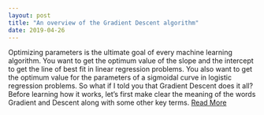 ```yaml
---
layout: post
title: "An overview of the Gradient Descent algorithm"
date: 2019-04-26
---
```


Optimizing parameters is the ultimate goal of every machine learning algorithm. You want to get the optimum value of the slope and the intercept to get the line of best fit in linear regression problems. You also want to get the optimum value for the parameters of a sigmoidal curve in logistic regression problems. So what if I told you that Gradient Descent does it all?
Before learning how it works, let’s first make clear the meaning of the words Gradient and Descent along with some other key terms. [Read More](https://medium.com/free-code-camp/an-overview-of-the-gradient-descent-algorithm-8645c9e4de1e)
